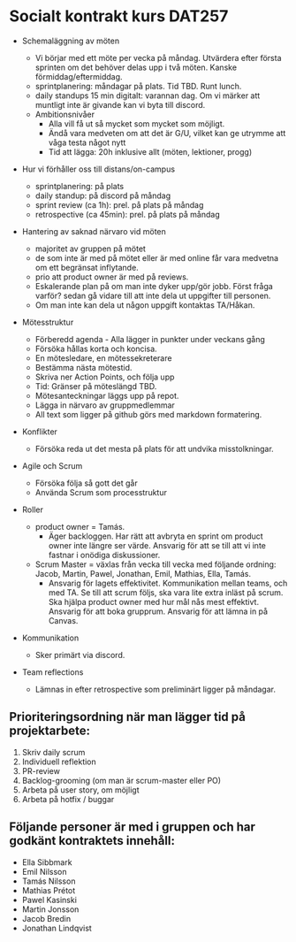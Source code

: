 # Socialt kontrakt kurs DAT257
 * Schemaläggning av möten
    * Vi börjar med ett möte per vecka på måndag. Utvärdera efter första sprinten om det behöver delas upp i två möten. Kanske förmiddag/eftermiddag.
    * sprintplanering: måndagar på plats. Tid TBD. Runt lunch.
    * daily standups 15 min digitalt: varannan dag. Om vi märker att muntligt inte är givande kan vi byta till discord.
   * Ambitionsnivåer
      * Alla vill få ut så mycket som mycket som möjligt. 
      * Ändå vara medveten om att det är G/U, vilket kan ge utrymme att våga testa något nytt
      * Tid att lägga: 20h inklusive allt (möten, lektioner, progg)
  * Hur vi förhåller oss till distans/on-campus
    * sprintplanering: på plats
    * daily standup: på discord på måndag
    * sprint review (ca 1h): prel. på plats på måndag
    * retrospective (ca 45min): prel. på plats på måndag
  * Hantering av saknad närvaro vid möten
    * majoritet av gruppen på mötet 
    * de som inte är med på mötet eller är med online får vara medvetna om ett begränsat inflytande.
    * prio att product owner är med på reviews.
    * Eskalerande plan på om man inte dyker upp/gör jobb. Först fråga varför? sedan gå vidare till att inte dela ut uppgifter till personen. 
    * Om man inte kan dela ut någon uppgift kontaktas TA/Håkan.
  * Mötesstruktur
    * Förberedd agenda - Alla lägger in punkter under veckans gång
    * Försöka hållas korta och koncisa.
    * En mötesledare, en mötessekreterare
    * Bestämma nästa mötestid.
    * Skriva ner Action Points, och följa upp 
    * Tid: Gränser på möteslängd TBD.
    * Mötesanteckningar läggs upp på repot.
    * Lägga in närvaro av gruppmedlemmar
    * All text som ligger på github görs med markdown formatering.
  * Konflikter
    * Försöka reda ut det mesta på plats för att undvika misstolkningar.
  * Agile och Scrum
    * Försöka följa så gott det går
    * Använda Scrum som processtruktur
  * Roller 
    * product owner = Tamás.
      * Äger backloggen. Har rätt att avbryta en sprint om product owner inte längre ser värde. Ansvarig för att se till att vi inte fastnar i onödiga diskussioner.
    * Scrum Master = växlas från vecka till vecka med följande ordning: Jacob, Martin, Pawel, Jonathan, Emil, Mathias, Ella, Tamás.
      * Ansvarig för lagets effektivitet. Kommunikation mellan teams, och med TA. Se till att scrum följs, ska vara lite extra inläst på scrum. Ska hjälpa product owner med hur mål nås mest effektivt. Ansvarig för att boka grupprum. Ansvarig för att lämna in på Canvas.

* Kommunikation
  * Sker primärt via discord.
* Team reflections
  * Lämnas in efter retrospective som preliminärt ligger på måndagar.

## Prioriteringsordning när man lägger tid på projektarbete:
1. Skriv daily scrum
2. Individuell reflektion
3. PR-review
4. Backlog-grooming (om man är scrum-master eller PO)
5. Arbeta på user story, om möjligt
6. Arbeta på hotfix / buggar

## Följande personer är med i gruppen och har godkänt kontraktets innehåll:
* Ella Sibbmark
* Emil Nilsson
* Tamás Nilsson
* Mathias Prétot
* Pawel Kasinski 
* Martin Jonsson
* Jacob Bredin
* Jonathan Lindqvist

